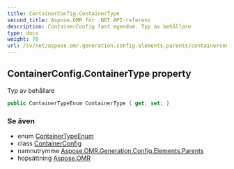 ```yaml
---
title: ContainerConfig.ContainerType
second_title: Aspose.OMR för .NET API-referens
description: ContainerConfig fast egendom. Typ av behållare
type: docs
weight: 70
url: /sv/net/aspose.omr.generation.config.elements.parents/containerconfig/containertype/
---
```

## ContainerConfig.ContainerType property

Typ av behållare

```csharp
public ContainerTypeEnum ContainerType { get; set; }
```

### Se även

* enum [ContainerTypeEnum](../../../aspose.omr.generation.config.enums/containertypeenum/)
* class [ContainerConfig](../)
* namnutrymme [Aspose.OMR.Generation.Config.Elements.Parents](../../containerconfig/)
* hopsättning [Aspose.OMR](../../../)


